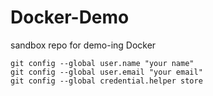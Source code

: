 # Docker-Demo
sandbox repo for demo-ing Docker

```
git config --global user.name "your name"
git config --global user.email "your email"
git config --global credential.helper store
```
